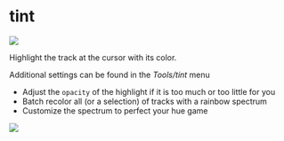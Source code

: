 # tint

![](https://forum.renoise.com/uploads/default/original/3X/9/1/91aeeb7d8d9a6fcc5c4d5db6d55bf5573e4138b4.gif)

Highlight the track at the cursor with its color. 

Additional settings can be found in the *Tools/tint* menu

- Adjust the `opacity` of the highlight if it is too much or too little for you
- Batch recolor all (or a selection) of tracks with a rainbow spectrum
- Customize the spectrum to perfect your hue game

![](https://forum.renoise.com/uploads/default/original/3X/8/f/8fa587c33fe2cb34de137f4986104fcf95f5a461.gif)
